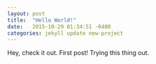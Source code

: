 ```yaml
---
layout: post
title:  "Hello World!"
date:   2015-10-29 01:34:51 -0400
categories: jekyll update new-project
---
```

Hey, check it out. First post! Trying this thing out.

